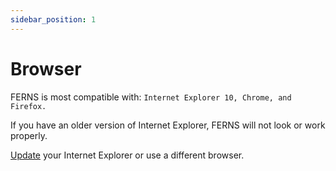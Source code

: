 ```yaml
---
sidebar_position: 1
---
```


# Browser

FERNS is most compatible with: `Internet Explorer 10, Chrome, and Firefox.`

If you have an older version of Internet Explorer, FERNS will not look or work properly.

[Update](http://windows.microsoft.com/en-us/internet-explorer/download-ie) your Internet Explorer or use a different browser.